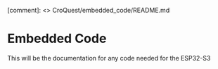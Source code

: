 [comment]: <> CroQuest/embedded_code/README.md 

# Embedded Code

This will be the documentation for any code needed for the ESP32-S3



